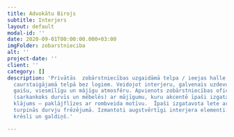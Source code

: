 ```yaml
---
title: Advokātu Birojs
subtitle: Interjers
layout: default
modal-id: ''
date: 2020-09-01T00:00:00.000+03:00
imgFolder: zobarstnieciba
alt: ''
project-date: ''
client: ''
category: []
description: 'Privātās  zobārstniecības uzgaidāmā telpa / ieejas halle (49.7 m2 )  atrodas
  caurstaigājamā telpā bez logiem. Veidojot interjeru, galvenais uzdevums bija panākt
  gaišu, viesmīlīgu un mājīgu atmosfēru. Apvienots zobārstniecības oficiālais stils
  (sarkankoks durvīs un mēbelēs) ar mājīgumu, kuru akcentē īpaši izgatavots grīdas
  klājums – paklājflīzes ar rombveida motīvu.  Īpaši izgatavota lete ar romba motīviem,
  turpinās durvju frēzējumā. Izmantoti augstvērtīgi interjera elementi: Softline atpūtas
  krēsli un galdiņš.'

---
```

